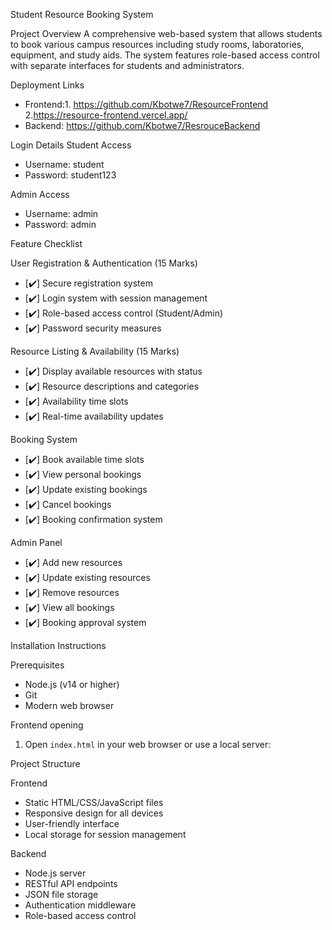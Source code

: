  Student Resource Booking System

Project Overview
A comprehensive web-based system that allows students to book various campus resources including study rooms, laboratories, equipment, and study aids. The system features role-based access control with separate interfaces for students and administrators.

Deployment Links
- Frontend:1. https://github.com/Kbotwe7/ResourceFrontend
2.https://resource-frontend.vercel.app/
- Backend: https://github.com/Kbotwe7/ResrouceBackend


 Login Details
 Student Access
- Username: student
- Password: student123

Admin Access
- Username: admin
- Password: admin

Feature Checklist

 User Registration & Authentication (15 Marks)
- [✔️] Secure registration system
- [✔️] Login system with session management
- [✔️] Role-based access control (Student/Admin)
- [✔️] Password security measures

 Resource Listing & Availability (15 Marks)
- [✔️] Display available resources with status
- [✔️] Resource descriptions and categories
- [✔️] Availability time slots
- [✔️] Real-time availability updates

 Booking System 
- [✔️] Book available time slots
- [✔️] View personal bookings
- [✔️] Update existing bookings
- [✔️] Cancel bookings
- [✔️] Booking confirmation system

Admin Panel 
- [✔️] Add new resources
- [✔️] Update existing resources
- [✔️] Remove resources
- [✔️] View all bookings
- [✔️] Booking approval system

Installation Instructions

Prerequisites
- Node.js (v14 or higher)
- Git
- Modern web browser


Frontend opening
1. Open `index.html` in your web browser or use a local server:
 


Project Structure

 Frontend
- Static HTML/CSS/JavaScript files
- Responsive design for all devices
- User-friendly interface
- Local storage for session management

 Backend
- Node.js server
- RESTful API endpoints
- JSON file storage
- Authentication middleware
- Role-based access control
